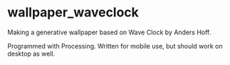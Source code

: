 # wallpaper_waveclock
Making a generative wallpaper based on Wave Clock by Anders Hoff.

Programmed with Processing. Written for mobile use, but should work on desktop as well.
